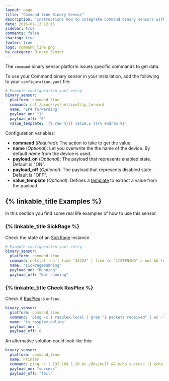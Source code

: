 ```yaml
---
layout: page
title: "Command line Binary Sensor"
description: "Instructions how to integrate Command binary sensors within Home Assistant."
date: 2016-01-13 12:15
sidebar: true
comments: false
sharing: true
footer: true
logo: command_line.png
ha_category: Binary Sensor
---
```



The `command` binary sensor platform issues specific commands to get data.

To use your Command binary sensor in your installation, add the following to your `configuration.yaml` file:

```yaml
# Example configuration.yaml entry
binary_sensor:
  platform: command_line
  command: cat /proc/sys/net/ipv4/ip_forward
  name: 'IP4 forwarding'
  payload_on: "1"
  payload_off: "0"
  value_template: '{% raw %}{{ value.x }}{% endraw %}'
```

Configuration variables:

- **command** (*Required*): The action to take to get the value.
- **name** (*Optional*): Let you overwrite the the name of the device. By default *name* from the device is used.
- **payload_on** (*Optional*): The payload that represents enabled state. Default is "ON".
- **payload_off** (*Optional*): The payload that represents disabled state. Default is "OFF".
- **value_template** (*Optional*): Defines a [template](/getting-started/templating/) to extract a value from the payload.

## {% linkable_title Examples %}

In this section you find some real life examples of how to use this sensor.

### {% linkable_title SickRage %}

Check the state of an [SickRage](https://github.com/sickragetv/sickrage) instance.

```yaml
# Example configuration.yaml entry
binary_sensor:
  platform: command_line
  command: netstat -na | find "33322" | find /c "LISTENING" > nul && (echo "Running") || (echo "Not running")
  name: 'sickragerunning'
  payload_on: "Running"
  payload_off: "Not running"
```

### {% linkable_title Check RasPlex %}

Check if [RasPlex](http://www.rasplex.com/) is `online`.

```yaml
binary_sensor:
  platform: command_line
  command: 'ping -c 1 rasplex.local | grep "1 packets received" | wc -l'
  name: 'is_rasplex_online'
  payload_on: 1
  payload_off: 0
```

An alternative solution could look like this:

```yaml
binary_sensor:
  platform: command_line
  name: Printer
  command: ping -c 1 192.168.1.10 &> /dev/null && echo success || echo fail
  payload_on: "success"
  payload_off: "fail"
```
